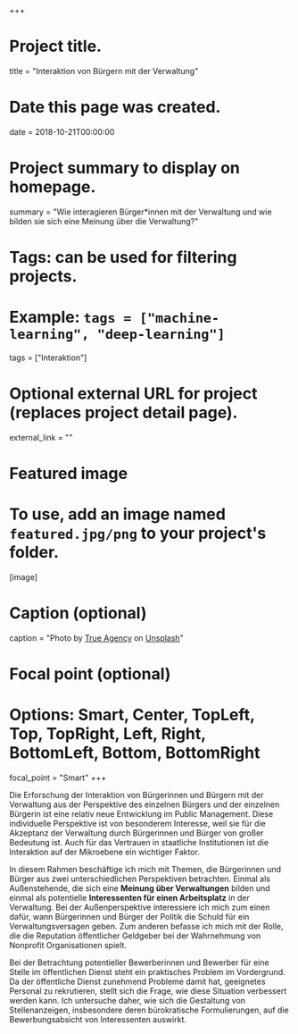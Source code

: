 +++
# Project title.
title = "Interaktion von Bürgern mit der Verwaltung"

# Date this page was created.
date = 2018-10-21T00:00:00

# Project summary to display on homepage.
summary = "Wie interagieren Bürger*innen mit der Verwaltung und wie bilden sie sich eine Meinung über die Verwaltung?"

# Tags: can be used for filtering projects.
# Example: `tags = ["machine-learning", "deep-learning"]`
tags = ["Interaktion"]

# Optional external URL for project (replaces project detail page).
external_link = ""

# Featured image
# To use, add an image named `featured.jpg/png` to your project's folder. 
[image]
  # Caption (optional)
  caption = "Photo by [True Agency](https://unsplash.com/@trueagency) on [Unsplash](https://unsplash.com/photos/JwP90y9wgr4)"
  
  # Focal point (optional)
  # Options: Smart, Center, TopLeft, Top, TopRight, Left, Right, BottomLeft, Bottom, BottomRight
  focal_point = "Smart"
+++


Die Erforschung der Interaktion von Bürgerinnen und Bürgern mit der Verwaltung aus der Perspektive des einzelnen Bürgers und der einzelnen Bürgerin ist eine relativ neue Entwicklung im Public Management. Diese individuelle Perspektive ist von besonderem Interesse, weil sie für die Akzeptanz der Verwaltung durch Bürgerinnen und Bürger von großer Bedeutung ist. Auch für das Vertrauen in staatliche Institutionen ist die Interaktion auf der Mikroebene ein wichtiger Faktor.

In diesem Rahmen beschäftige ich mich mit Themen, die Bürgerinnen und Bürger aus zwei unterschiedlichen Perspektiven betrachten. Einmal als Außenstehende, die sich eine **Meinung über Verwaltungen** bilden und einmal als potentielle **Interessenten für einen Arbeitsplatz** in der Verwaltung. Bei der Außenperspektive interessiere ich mich zum einen dafür, wann Bürgerinnen und Bürger der Politik die Schuld für ein Verwaltungsversagen geben. Zum anderen befasse ich mich mit der Rolle, die die Reputation öffentlicher Geldgeber bei der Wahrnehmung von Nonprofit Organisationen spielt. 

Bei der Betrachtung potentieller Bewerberinnen und Bewerber für eine Stelle im öffentlichen Dienst steht ein praktisches Problem im Vordergrund. Da der öffentliche Dienst zunehmend Probleme damit hat, geeignetes Personal zu rekrutieren, stellt sich die Frage, wie diese Situation verbessert werden kann. Ich untersuche daher, wie sich die Gestaltung von Stellenanzeigen, insbesondere deren bürokratische Formulierungen, auf die Bewerbungsabsicht von Interessenten auswirkt.
